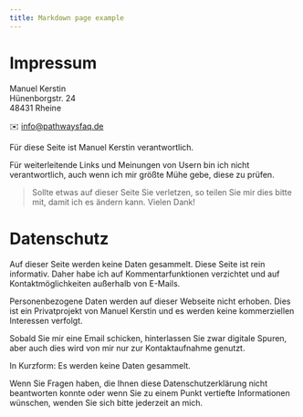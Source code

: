 ```yaml
---
title: Markdown page example
---
```


# Impressum



Manuel Kerstin <br />
Hünenborgstr. 24 <br />
48431 Rheine <br />

✉️ info@pathwaysfaq.de

Für diese Seite ist Manuel Kerstin verantwortlich.

Für weiterleitende Links und Meinungen von Usern bin ich nicht verantwortlich, auch wenn ich mir größte Mühe gebe, diese zu prüfen.

> Sollte etwas auf dieser Seite Sie verletzen, so teilen Sie mir dies bitte mit, damit ich es ändern kann. Vielen Dank!

# Datenschutz

Auf dieser Seite werden keine Daten gesammelt. Diese Seite ist rein informativ. Daher habe ich auf Kommentarfunktionen verzichtet und auf Kontaktmöglichkeiten außerhalb von E-Mails.

Personenbezogene Daten werden auf dieser Webseite nicht erhoben. Dies ist ein Privatprojekt von Manuel Kerstin und es werden keine kommerziellen Interessen verfolgt.

Sobald Sie mir eine Email schicken, hinterlassen Sie zwar digitale Spuren, aber auch dies wird von mir nur zur Kontaktaufnahme genutzt.

In Kurzform: Es werden keine Daten gesammelt.

Wenn Sie Fragen haben, die Ihnen diese Datenschutzerklärung nicht beantworten konnte oder wenn Sie zu einem Punkt vertiefte Informationen wünschen, wenden Sie sich bitte jederzeit an mich.
